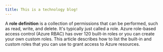 ```yaml
---
title: This is a technology blog!
---
```


A **role definition** is a collection of permissions that can be performed, such as read, write, and delete. It's typically just called a role. Azure role-based access control (Azure RBAC) has over 120 built-in roles or you can create your own custom roles. This article describes how to list the built-in and custom roles that you can use to grant access to Azure resources.
